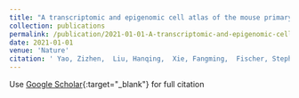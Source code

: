 ```yaml
---
title: "A transcriptomic and epigenomic cell atlas of the mouse primary motor cortex"
collection: publications
permalink: /publication/2021-01-01-A-transcriptomic-and-epigenomic-cell-atlas-of-the-mouse-primary-motor-cortex
date: 2021-01-01
venue: 'Nature'
citation: ' Yao, Zizhen,  Liu, Hanqing,  Xie, Fangming,  Fischer, Stephan,  Adkins, Ricky S,  Aldridge, Andrew I,  Ament, Seth A,  Bartlett, Anna,  Behrens, M Margarita,  Van den Berge, Koen,  others, &quot;A transcriptomic and epigenomic cell atlas of the mouse primary motor cortex.&quot; Nature, 2021.'
---
```

Use [Google Scholar](https://scholar.google.com/scholar?q=A+transcriptomic+and+epigenomic+cell+atlas+of+the+mouse+primary+motor+cortex){:target="_blank"} for full citation